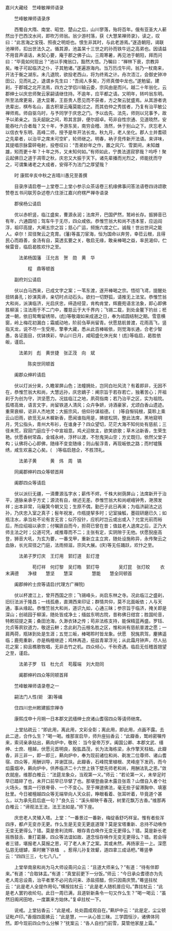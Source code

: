 <!-- { "loadSidebar": true } -->
嘉兴大藏经　竺峰敏禅师语录


　　竺峰敏禅师语录序

　　西蜀自大隋、南堂、昭觉、楚山之后，山川寥落，殆将百年。俄有亚圣大人蔪然出于巴西汶水间，即吹万师翁。翁少游村落，获《大慧杲禅师录》，读之，叹曰：“此苦海之宝筏、照夜之明炬也。恨生非其时，与此老游焉。”遂造朝阳，谒联池禅师，扣出世法久之。循其源，池盖杲十三世之的孙而铁牛远之高弟也。因请益不用音声语话，未契心要，庵于郡之佛子山。三周寒暑，再见池于朝阳，拜而问曰：“毕竟如何现出？”池以手掩翁口，豁然大悟。乃嘱曰：“禅林下衰，宗教异矣。唯子可起临济之仆，子其勉诸。”遂遍游海内。当万历戊午间，翁乃一杖南来，开法于衡之湖东。未几退院，欲投老西山，将为终焉之计。舟次浯江，会御史钟冲田公，见而礼之，退谓乡先生曰：“吾阅人多矣，万师真僧中龙也。”遂勉留。建刹，于郡城之北开法焉，四方之学侣川输云委，宗风由是而兴。越二十年翁化，云郡绅士以庆忠师聚云家嗣请继住持。不逾年，应平都之请。又明年，转吟翁东明。所至法席更易，道大显著，王臣贵人愿见而不获者，方之聚云犹盛焉。从其游者诜诜辈出，棋布名山，虽古积翠云庵莫能过之。而其伯仲之秀拔者，乃复有治平敏公禅师焉。师自驱乌时，与予同学于庆忠之门。予以齿先、法先，师则以兄事予，故予以弟亲之。当夫龆龀之间，聆其言辞，便尔超卓。苟非自性宗通、见道晓然，安能吞吐六合者哉？又十年，予游东吴，南穷会稽、浩然，休于别山之下。庆忘老人以信衣专东明、高峰二师，授予是年开法长龙。秋九月，老人坐化。郡人士并耆硕之先辈者，以治平之席未可空旷，轮师继之。明春，衲子竞传新开法语。来详味，其提唱宗脉雷砰电射，投卷叹曰：“吾弟妙年之作，置之风穴、雪窦间，未知雌雄，矧而更十年？十年之外，又未知何如。”有师如此，宁畏法道寂寥哉？呜呼！聚云起佛日之道于凋零之秋，庆忠又大振于天下。诸先辈播而光烈之，师能抚而守之，可谓集诸老之大成者，安得不为法门之厚望哉？

　　时
康熙辛亥中秋之吉晴川愚兄至善撰

　　目录序请启卷一上堂卷二上堂小参示众茶话卷三机缘佛事问答法语卷四诗颂歌赞卷五书问联芳杂述卷六住浙江嘉兴府楞严禅寺语录

　　郡侯杨公请启

　　优以赤帜竖，临江盛矣，曹源永润；法席开，巴国俨然，鹫岭长存。振狮音已有年，六通圆彻；驾车牛于无尽，四众咸依。恭惟竺翁大和尚不违本誓，应运阎浮，祖印高提，大阐五宗之旨；慈心广运，频施六度之仁。诚哉！世出世间之能人。卓尔！双径聚云之克胄。(藩)等虽刀宦海，恒为国命以奔劳，幸莅云根，且得民心而趋善，金汤有自，莫透玄要之关，敬启无缘，敢亲棒喝之益，率民渴仰，伫候雷音，临启曷胜欢忭之至。

　　　法弟杨国藩　汪允吉　贺　勋　黄　华

　　　　　程　鼎等顿首

　　副府刘公请启

　　伏以白马西来，已成文字之案；一苇东渡，遂开棒喝之宗。悟彻飞鸢，提醒处扭转鼻孔；妙演真谛，亲切时点动石头。欲扫一切野狐，请推无上法宝。恭惟竺翁大和尚，派演临济，光启庆忠，缔造经营，肯构肯堂，辉鹿苑语言法象，即心即佛胜柳溪；注法雨于不二门中，覆慈云于大千界内；飞锡二载，到处金鳌下钓丝；柸渡一朝，依旧鸳鸯留绣带。(彪)等敬诹如来成道之日，奉为祗圆结制之期。雪意横窗，岭上梅花初漏白；霜威动地，阶前刍草尚留青。伏愿慈航普渡，花雨高飞，竖指天龙，说不尽一生受用，擎拳大藏，悉从此百棒皈依，则觉海长通，合老少智愚，各证面目，优钵焕彩，举山川日月，咸昭盛化休光矣！(彪)等临启，曷胜依皈，谨启。

　　　法弟刘　彪　黄世捷　张正茂　向　斌

　　　　　陈奕世同顿首

　　阖郡众绅衿请启

　　伏以灯派分来，久瞻翠屏山色；法幢拥处，岂同白社风流？有着即非，无因不在，恭惟竺翁大和尚，大慧远孙，庆忠嫡子：阐宗旨于若存若亡，独著苦心；开祖刹于为创为守，洪坚愿力。况兹临江之地，夙荷指南；若乃治平之区，实为祖院。孤塔高耸，语言文字，尚留铁道人清风；众卉争妍，诗酒豪家，尤颂白香山遗迹。重荣衰柳，讵非人杰地灵；大振宗风，倍仰孙谋祖德。(　)等自惭钝根，莫聆上乘云山旧雨，欲觅无从木樨新香，愿闻谁指用是，拂彼松阴，整此法席，黑地窥明月，凭公指头，青州大布衫，在谁身子？四众望切，茫茫大海不知何处有慈航；三径未荒，寂寂门庭应于个中宣祖意。鸡犬迎故主，欲笑欲歌；草木沾新香，生荣生艳。伏愿香树常森，金城永峙，浮杯以渡，不愁鬼哭山空；方丈既归，依然父堂子构；认佛将心心即佛，随缘不变变随缘；则山髻浮青，再现皈依之路；而村墟簇绣，咸生欢喜之心矣。(　)等临启翘企，不胜顶礼。

　　　法弟子黄　　　黄　炜　周　镐

　　同阖郡绅衿四众等顿首拜

　　阖郡四众等请启

　　伏以派衍无疆，一滴曹源泓字水；薪传不烬，千株大树荫屏山；法席新开于治平，道脉亲承乎方丈；源流有自，继述无差。恭惟竺翁大和尚岷峨钟秀，滟滪发祥；出本非常，马簸箕今朝又见；生原不偶，勤巴子此日再来；为临济嗣法之远孙，乃庆忠入室之真子；髫年祝发，巾瓶提挈多时；记室操觚，墨砚研磨已久；如瓶注水，承当处不论有言无言；似芥投针，应机时岂云或出或入？允宜光前而裕后，所应绍祖以承宗；付嘱匪自而今，担荷已曾在昔；值兹老人退席之后，正乃大师主法之时；公道可凭，咸推尊而不二；主张有定，实阴隙于无他。伏愿猊座高登，狮音大吼，为玄为要，一番戈甲，重新立主立宾，随处设施称异，永传聚云之血脉，长光双径之门庭，法雨频滋，宗风大展。(庆)等无任踊跃，欢忭之至。

　　　法弟子罗灯庆　王灯用　郭灯道　彭灯澄

　　　　　　苟灯祥　何灯黎　吴灯皓　郭灯导
　　　　吴灯昆　张灯皎
　　衣末满德　　净禄　　慧坚　　慧深
　　　　慧能　　慧全同顿首

　　阖郡绅衿士庶等请启(代理方广禅院)

　　伏以杯渡江上，曾开西国之宗；飞锡峰头，尚启东林之寺。况此临江之盛刹，旧衍法派于隆昌；一线孤悬，直溯西来印证；群情共仰，莫不北面皈依；人与天通，事从缘起。恭惟竺翁大和尚，道识九如，心通三昧；参宗旨于临济，掩关即是深山；创祗园于柳溪，随处皆成净土；缅兹东明古院，昔称佛日绀宫；胜国纶音，特敕招提之美；桑田沧海，久渺衣钵之传；苟非法栋支持，能保精蓝再盛。罗钰、允贞等夙钦道力，敬迓云軿；念此刹乃云根名胜之区，惟和尚有慈航普渡之愿；一肩两荷，瓶钵到处是生涯；五觉三皈，棒喝聆时皆龙象。伏愿　猊旄夙驾，麈拂遥临；鹿苑重新，亦是栴檀继迹；鸡林再造，挹兹青翠浮光；从此霜月钟声，尽人拈花之案；抑且樵歌牧唱，无非击竹之机。四众倾心，千秋奇遇。临启无任稽首翘望之至，谨启。

　　　法弟子罗　钰　杜允贞　苟履端　刘大勋同

　　　阖郡绅衿四众等同顿首拜

　　竺峰敏禅师语录卷之一

　　嗣法门人性(钜　湛)等编

　　住四川忠州敕建振宗禅寺

　　康熙戊申十月朔一日本郡文武缙绅士庶诸山耆宿四众等请师继席。

　　上堂拈疏云：“即此用，离此用，文彩全彰；离此用，即此用，点画不露。去此二途，合作么生？”喝一喝。维那宣启毕，师升座拈香云：“此瓣香，鹫岭密嘱传来，索诃亲承拈出，爇向炉中，敬祝：
当今皇帝万岁。阖国公卿、本郡文武、缙绅、士庶、檀越，伏愿元首明良，股肱昌茂，长为法海栋梁，永作擎天柱础。此瓣香，非三非一，即一即三，爇向炉中，奉为现前诸位和尚、剃发二位尊师、诸山耆宿、四众等，用酬训导，并谢匡扶。此瓣香，石峰院里植根、灵峰座下发药，而今焰露烟冲，爇向炉中，供养临济二十六世上铁下壁先师老和尚，用酬法乳之恩。”敛衣就座。维那白椎云：“法筵龙象众，当观第一义。”师云：“若论第一义，未举足时早已踏碎了也，未开口前早已华擘了也。那堪登曲录木露丑张乖？山僧自入者个社火场头，惟具一行铁脊骨、一个不变心。至于禅道佛法，毫无些子留滞胸中、填塞肚里。今日被檀越四众等无端举向人天众前，睁眼看着、张耳听着，毕竟道个甚么，以为承先启后底一句？”良久云：“溪头柳映千春茂，树里花飘万古香。”维那再白椎云：“谛观法王法，法王法如是。”师下座。

　　庆忠老人灵殖入塔。上堂：“一番景过一番新，梅绽香舒巧样呈。惟有者些浑四序，都卢无变亦无更。作么生是无变无更底道理？莫是宝塔重新、总持不动唤作无变无更得么？错。莫是舍利流辉、眼存青白唤作无变无更得么？错。莫是新长老摇唇鼓舌、重打葛藤，四众等法谊如故、道念恒存唤作无变无更得么？错。若会得者三错，堪报老人莫报之恩，可了老人未了之案。其或未然，再扬家丑一上。深愿弘慈无缝罅，乘时撇下铁榼　。惹得儿孙复效颦，道四拿三成话杷。”蓦竖拳云：“四四三三，七七八八。”

　　上堂举南泉和尚为马大师设斋问众云：“且道大师来么？”有道：“待有伴即来。”有道：“合取钵盂。”有道：“真堂前更下一分饭。”师云：“今日承众耆德亦为先老人周忌设斋，治平者里不必问去问来、添盐搭醋，但只因斋庆赞。”蓦竖拄杖云：“此是老人全提作用句。”横按拄杖云：“此是老人随机普应句。”靠拄杖云：“此是老人罢钓收纶句。此日一周已满，且道斩新条令一句又作么生？”喝一喝云：“虽然旧阁闲田地，一度赢来方始休。”复卓拄杖一下。

　　说戒。上堂拈香云：“此是戒，处处圆成观自在。”爇炉中云：“此是定，尘尘顿证毗卢印。”香烟四面拂云：“此是慧，一一从心皆三昧。三学圆恒沙，诸佛体同然。即今现前四众作么分解？”抚案云：“各人自扫门前雪，莫管他家屋上霜。”

